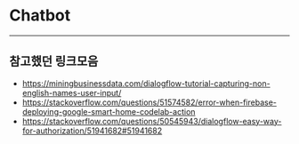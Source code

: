 # Chatbot
---

## 참고했던 링크모음

- https://miningbusinessdata.com/dialogflow-tutorial-capturing-non-english-names-user-input/
- https://stackoverflow.com/questions/51574582/error-when-firebase-deploying-google-smart-home-codelab-action
- https://stackoverflow.com/questions/50545943/dialogflow-easy-way-for-authorization/51941682#51941682
